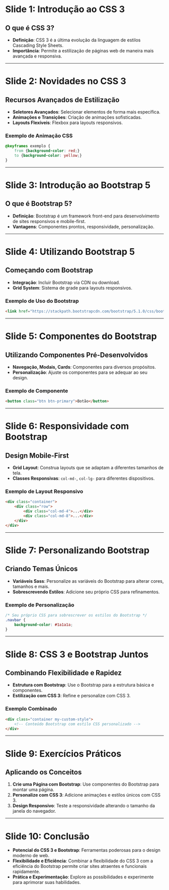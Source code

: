 # Slide 1: Introdução ao CSS 3

## O que é CSS 3?

- **Definição**: CSS 3 é a última evolução da linguagem de estilos Cascading Style Sheets.
- **Importância**: Permite a estilização de páginas web de maneira mais avançada e responsiva.

---

# Slide 2: Novidades no CSS 3

## Recursos Avançados de Estilização

- **Seletores Avançados**: Selecionar elementos de forma mais específica.
- **Animações e Transições**: Criação de animações sofisticadas.
- **Layouts Flexíveis**: Flexbox para layouts responsivos.

### Exemplo de Animação CSS

```css
@keyframes exemplo {
    from {background-color: red;}
    to {background-color: yellow;}
}
```

---

# Slide 3: Introdução ao Bootstrap 5

## O que é Bootstrap 5?

- **Definição**: Bootstrap é um framework front-end para desenvolvimento de sites responsivos e mobile-first.
- **Vantagens**: Componentes prontos, responsividade, personalização.

---

# Slide 4: Utilizando Bootstrap 5

## Começando com Bootstrap

- **Integração**: Incluir Bootstrap via CDN ou download.
- **Grid System**: Sistema de grade para layouts responsivos.

### Exemplo de Uso do Bootstrap

```html
<link href="https://stackpath.bootstrapcdn.com/bootstrap/5.1.0/css/bootstrap.min.css" rel="stylesheet">
```

---

# Slide 5: Componentes do Bootstrap

## Utilizando Componentes Pré-Desenvolvidos

- **Navegação, Modais, Cards**: Componentes para diversos propósitos.
- **Personalização**: Ajuste os componentes para se adequar ao seu design.

### Exemplo de Componente

```html
<button class="btn btn-primary">Botão</button>
```

---

# Slide 6: Responsividade com Bootstrap

## Design Mobile-First

- **Grid Layout**: Construa layouts que se adaptam a diferentes tamanhos de tela.
- **Classes Responsivas**: `col-md-`, `col-lg-` para diferentes dispositivos.

### Exemplo de Layout Responsivo

```html
<div class="container">
    <div class="row">
        <div class="col-md-4">...</div>
        <div class="col-md-8">...</div>
    </div>
</div>
```

---

# Slide 7: Personalizando Bootstrap

## Criando Temas Únicos

- **Variáveis Sass**: Personalize as variáveis do Bootstrap para alterar cores, tamanhos e mais.
- **Sobrescrevendo Estilos**: Adicione seu próprio CSS para refinamentos.

### Exemplo de Personalização

```css
/* Seu próprio CSS para sobrescrever os estilos do Bootstrap */
.navbar {
    background-color: #1a1a1a;
}
```

---

# Slide 8: CSS 3 e Bootstrap Juntos

## Combinando Flexibilidade e Rapidez

- **Estrutura com Bootstrap**: Use o Bootstrap para a estrutura básica e componentes.
- **Estilização com CSS 3**: Refine e personalize com CSS 3.

### Exemplo Combinado

```html
<div class="container my-custom-style">
    <!-- Conteúdo Bootstrap com estilo CSS personalizado -->
</div>
```

---

# Slide 9: Exercícios Práticos

## Aplicando os Conceitos

1. **Crie uma Página com Bootstrap**: Use componentes do Bootstrap para montar uma página.
2. **Personalize com CSS 3**: Adicione animações e estilos únicos com CSS 3.
3. **Design Responsivo**: Teste a responsividade alterando o tamanho da janela do navegador.

---

# Slide 10: Conclusão

- **Potencial do CSS 3 e Bootstrap**: Ferramentas poderosas para o design moderno de web.
- **Flexibilidade e Eficiência**: Combinar a flexibilidade do CSS 3 com a eficiência do Bootstrap permite criar sites atraentes e funcionais rapidamente.
- **Prática e Experimentação**: Explore as possibilidades e experimente para aprimorar suas habilidades.